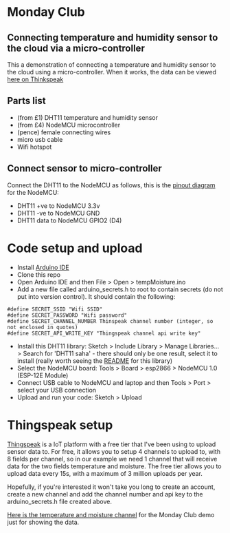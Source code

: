 # Monday Club
## Connecting temperature and humidity sensor to the cloud via a micro-controller
This a demonstration of connecting a temperature and humidity sensor to the cloud using a micro-controller.
When it works, the data can be viewed [here on Thinkspeak](https://thingspeak.mathworks.com/channels/1656908)

## Parts list
- (from £1) DHT11 temperature and humidity sensor
- (from £4) NodeMCU microcontroller
- (pence) female connecting wires
- micro usb cable
- Wifi hotspot

## Connect sensor to micro-controller
Connect the DHT11 to the NodeMCU as follows, this is the [pinout diagram](https://i0.wp.com/randomnerdtutorials.com/wp-content/uploads/2019/05/ESP8266-NodeMCU-kit-12-E-pinout-gpio-pin.png?quality=100&strip=all&ssl=1) for the NodeMCU:
- DHT11 +ve to NodeMCU 3.3v
- DHT11 -ve to NodeMCU GND
- DHT11 data to NodeMCU GPIO2 (D4)

# Code setup and upload
- Install [Arduino IDE](https://support.arduino.cc/hc/en-us/articles/360019833020-Download-and-install-Arduino-IDE)
- Clone this repo
- Open Arduino IDE and then File > Open > tempMoisture.ino
- Add a new file called arduino_secrets.h to root to contain secrets (do not put into version control).  It should contain the following:
```
#define SECRET_SSID "Wifi SSID"
#define SECRET_PASSWORD "Wifi password"
#define SECRET_CHANNEL_NUMBER Thinspeak channel number (integer, so not enclosed in quotes)
#define SECRET_API_WRITE_KEY "Thingspeak channel api write key"
```
- Install this DHT11 library: Sketch > Include Library > Manage Libraries... > Search for 'DHT11 saha' - there should only be one result, select it to install (really worth seeing the [README](https://github.com/dhrubasaha08/DHT11) for this library)
- Select the NodeMCU board: Tools > Board > esp2866 > NodeMCU 1.0 (ESP-12E Module)
- Connect USB cable to NodeMCU and laptop and then Tools > Port > select your USB connection
- Upload and run your code: Sketch > Upload

# Thingspeak setup
[Thingspeak](https://thingspeak.mathworks.com/pages/learn_more) is a IoT platform with a free tier that I've been using to upload sensor data to.  For free, it allows you to setup 4 channels to upload to, with 8 fields per channel, so in our example we need 1 channel that will receive data for the two fields temperature and moisture.  The free tier allows you to upload data every 15s, with a maximum of 3 million uploads per year.

Hopefully, if you're interested it won't take you long to create an account, create a new channel and add the channel number and api key to the arduino_secrets.h file created above.

[Here is the temperature and moisture channel](https://thingspeak.mathworks.com/channels/1656908) for the Monday Club demo just for showing the data.
